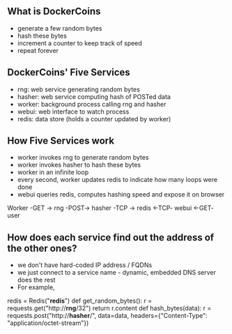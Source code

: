 ## What is DockerCoins
- generate a few random bytes
- hash these bytes
- increment a counter to keep track of speed
- repeat forever

## DockerCoins' Five Services
- rng: web service generating random bytes
- hasher: web service computing hash of POSTed data
- worker: background process calling rng and hasher
- webui: web interface to watch process
- redis: data store (holds a counter updated by worker)

## How Five Services work
- worker invokes rng to generate random bytes
- worker invokes hasher to hash these bytes
- worker in an infinite loop
- every second, worker updates redis to indicate how many loops were done
- webui queries redis, computes hashing speed and expose it on browser

Worker  -GET -> rng
        -POST-> hasher
        -TCP -> redis    <-TCP- webui <-GET- user

## How does each service find out the address of the other ones?
- we don't have hard-coded IP address / FQDNs
- we just connect to a service name - dynamic, embedded DNS server does the rest
- For example, 

redis = Redis("**redis**")
def get_random_bytes():
    r = requests.get("http://**rng**/32")
    return r.content
def hash_bytes(data):
    r = requests.post("http://**hasher**/",
                      data=data,
                      headers={"Content-Type": "application/octet-stream"})
